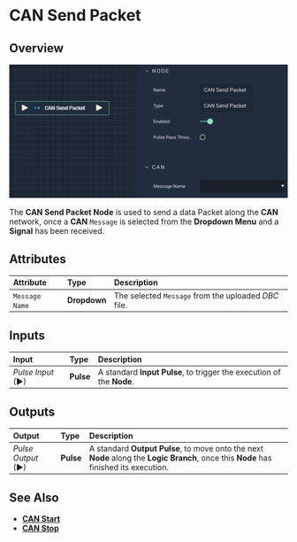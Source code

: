 # CAN Send Packet

## Overview

![The CAN Send Packet Node.](../../../.gitbook/assets/cansendpacket.png)

The **CAN Send Packet Node** is used to send a data Packet along the **CAN** network, once a **CAN** `Message` is selected from the **Dropdown Menu** and a **Signal** has been received.

## Attributes

| Attribute | Type | Description |
| :--- | :--- | :--- |
| `Message Name` | **Dropdown** | The selected `Message` from the uploaded _DBC_ file. |

## Inputs

| Input | Type | Description |
| :--- | :--- | :--- |
| _Pulse Input_ \(►\) | **Pulse** | A standard **Input Pulse**, to trigger the execution of the **Node**. |

## Outputs

| Output | Type | Description |
| :--- | :--- | :--- |
| _Pulse Output_ \(►\) | **Pulse** | A standard **Output Pulse**, to move onto the next **Node** along the **Logic Branch**, once this **Node** has finished its execution. |

## See Also

* [**CAN Start**](canstart.md)
* [**CAN Stop**](canstop.md)

